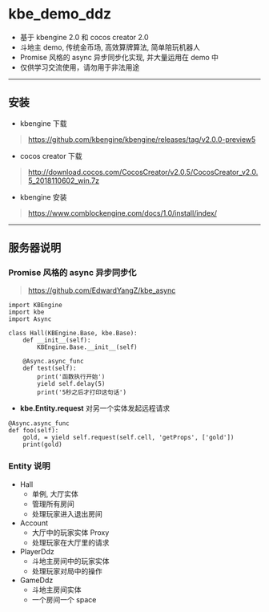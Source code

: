 # kbe_demo_ddz
* 基于 kbengine 2.0 和 cocos creator 2.0
* 斗地主 demo, 传统金币场, 高效算牌算法, 简单陪玩机器人
* Promise 风格的 async 异步同步化实现, 并大量运用在 demo 中
* 仅供学习交流使用，请勿用于非法用途

-------------
## 安装
* kbengine 下载
> https://github.com/kbengine/kbengine/releases/tag/v2.0.0-preview5
* cocos creator 下载
> http://download.cocos.com/CocosCreator/v2.0.5/CocosCreator_v2.0.5_2018110602_win.7z
* kbengine 安装
> https://www.comblockengine.com/docs/1.0/install/index/

-------------

## 服务器说明

### Promise 风格的 async 异步同步化
> https://github.com/EdwardYangZ/kbe_async

```
import KBEngine
import kbe
import Async

class Hall(KBEngine.Base, kbe.Base):
    def __init__(self):
        KBEngine.Base.__init__(self)

    @Async.async_func
    def test(self):
        print('函数执行开始')
        yield self.delay(5)
        print('5秒之后才打印这句话')
```
* **kbe.Entity.request** 对另一个实体发起远程请求
```
@Async.async_func
def foo(self):
    gold, = yield self.request(self.cell, 'getProps', ['gold'])
    print(gold)
```

### Entity 说明
* Hall
    * 单例, 大厅实体
    * 管理所有房间
    * 处理玩家进入退出房间
* Account
    * 大厅中的玩家实体 Proxy
    * 处理玩家在大厅里的请求
* PlayerDdz
    * 斗地主房间中的玩家实体
    * 处理玩家对局中的操作
* GameDdz
    * 斗地主房间实体
    * 一个房间一个 space
